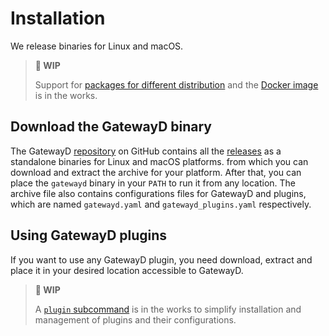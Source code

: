 # Installation

We release binaries for Linux and macOS.

> **🚧 WIP**
>
> Support for [packages for different distribution](https://github.com/gatewayd-io/gatewayd/issues/136) and the [Docker image](https://github.com/gatewayd-io/gatewayd/issues/137) is in the works.

## Download the GatewayD binary

The GatewayD [repository](https://github.com/gatewayd-io/gatewayd) on GitHub contains all the [releases](https://github.com/gatewayd-io/gatewayd/releases) as a standalone binaries for Linux and macOS platforms. from which you can download and extract the archive for your platform. After that, you can place the `gatewayd` binary in your `PATH` to run it from any location. The archive file also contains configurations files for GatewayD and plugins, which are named `gatewayd.yaml` and `gatewayd_plugins.yaml` respectively.

## Using GatewayD plugins

If you want to use any GatewayD plugin, you need download, extract and place it in your desired location accessible to GatewayD.

> **🚧 WIP**
>
> A [`plugin` subcommand](https://github.com/gatewayd-io/gatewayd/issues/122) is in the works to simplify installation and management of plugins and their configurations.
